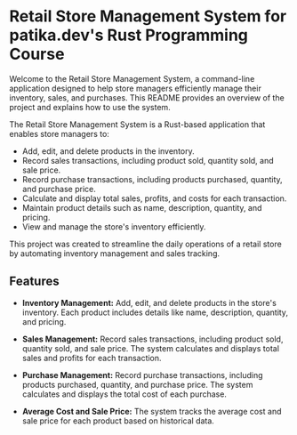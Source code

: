 # Retail Store Management System for patika.dev's Rust Programming Course

Welcome to the Retail Store Management System, a command-line application designed to help store managers efficiently manage their inventory, sales, and purchases. This README provides an overview of the project and explains how to use the system.

The Retail Store Management System is a Rust-based application that enables store managers to:

- Add, edit, and delete products in the inventory.
- Record sales transactions, including product sold, quantity sold, and sale price.
- Record purchase transactions, including products purchased, quantity, and purchase price.
- Calculate and display total sales, profits, and costs for each transaction.
- Maintain product details such as name, description, quantity, and pricing.
- View and manage the store's inventory efficiently.

This project was created to streamline the daily operations of a retail store by automating inventory management and sales tracking.

## Features

- **Inventory Management:** Add, edit, and delete products in the store's inventory. Each product includes details like name, description, quantity, and pricing.

- **Sales Management:** Record sales transactions, including product sold, quantity sold, and sale price. The system calculates and displays total sales and profits for each transaction.

- **Purchase Management:** Record purchase transactions, including products purchased, quantity, and purchase price. The system calculates and displays the total cost of each purchase.

- **Average Cost and Sale Price:** The system tracks the average cost and sale price for each product based on historical data.
